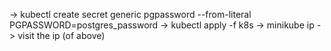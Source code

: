 ->  kubectl create secret generic pgpassword --from-literal PGPASSWORD=postgres_password
->  kubectl apply -f k8s
->  minikube ip
->  visit the ip (of above)
